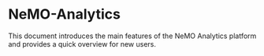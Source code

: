 # NeMO-Analytics
This document introduces the main features of the NeMO Analytics platform and provides a quick overview for new users.
